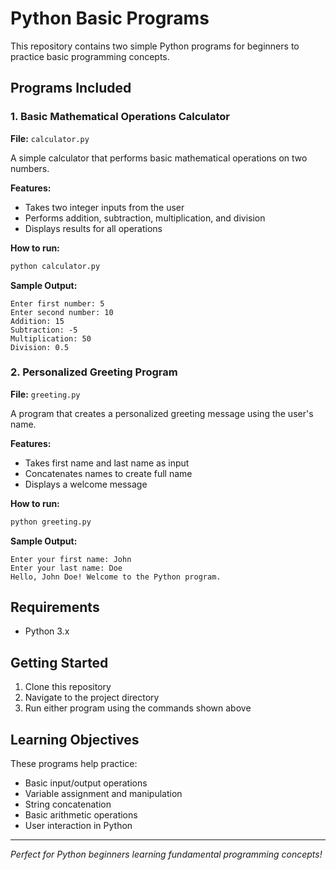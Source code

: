# Python Basic Programs

This repository contains two simple Python programs for beginners to practice basic programming concepts.

## Programs Included

### 1. Basic Mathematical Operations Calculator
**File:** `calculator.py`

A simple calculator that performs basic mathematical operations on two numbers.

**Features:**
- Takes two integer inputs from the user
- Performs addition, subtraction, multiplication, and division
- Displays results for all operations

**How to run:**
```bash
python calculator.py
```

**Sample Output:**
```
Enter first number: 5
Enter second number: 10
Addition: 15
Subtraction: -5
Multiplication: 50
Division: 0.5
```

### 2. Personalized Greeting Program
**File:** `greeting.py`

A program that creates a personalized greeting message using the user's name.

**Features:**
- Takes first name and last name as input
- Concatenates names to create full name
- Displays a welcome message

**How to run:**
```bash
python greeting.py
```

**Sample Output:**
```
Enter your first name: John
Enter your last name: Doe
Hello, John Doe! Welcome to the Python program.
```

## Requirements
- Python 3.x

## Getting Started
1. Clone this repository
2. Navigate to the project directory
3. Run either program using the commands shown above

## Learning Objectives
These programs help practice:
- Basic input/output operations
- Variable assignment and manipulation
- String concatenation
- Basic arithmetic operations
- User interaction in Python

---
*Perfect for Python beginners learning fundamental programming concepts!*